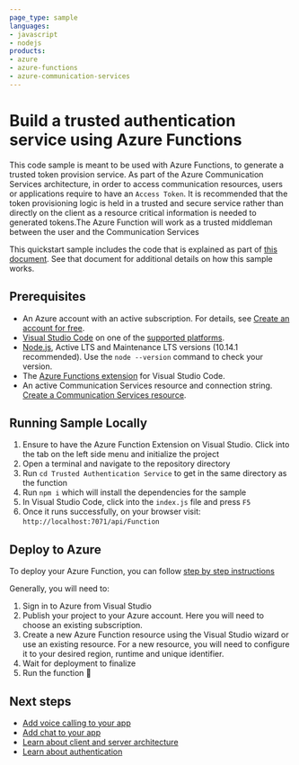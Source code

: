 ```yaml
---
page_type: sample
languages:
- javascript
- nodejs
products:
- azure
- azure-functions
- azure-communication-services
---
```


# Build a trusted authentication service using Azure Functions 

This code sample is meant to be used with Azure Functions, to generate a trusted token provision service. As part of the Azure Communication Services architecture, in order to access communication resources, users or applications require to have an `Access Token`. It is recommended that the token provisioning logic is held in a trusted and secure service rather than directly on the client as a resource critical information is needed to generated tokens.The Azure Function will work as a trusted middleman between the user and the Communication Services

This quickstart sample includes the code that is explained as part of [this document](https://docs.microsoft.com/azure/communication-services/tutorials/trusted-service-tutorial). See that document for additional details on how this sample works.

## Prerequisites

- An Azure account with an active subscription. For details, see [Create an account for free](https://azure.microsoft.com/free/?WT.mc_id=A261C142F).
- [Visual Studio Code](https://code.visualstudio.com/) on one of the [supported platforms](https://code.visualstudio.com/docs/supporting/requirements#_platforms).
- [Node.js](https://nodejs.org/), Active LTS and Maintenance LTS versions (10.14.1 recommended). Use the `node --version` command to check your version. 
- The [Azure Functions extension](https://marketplace.visualstudio.com/items?itemName=ms-azuretools.vscode-azurefunctions) for Visual Studio Code. 
- An active Communication Services resource and connection string. [Create a Communication Services resource](https://docs.microsoft.com/azure/communication-services/quickstarts/create-communication-resource).

## Running Sample Locally

1. Ensure to have the Azure Function Extension on Visual Studio. Click into the tab on the left side menu and initialize the project
2. Open a terminal and navigate to the repository directory
3. Run `cd Trusted Authentication Service` to get in the same directory as the function
4. Run `npm i` which will install the dependencies for the sample
5. In Visual Studio Code, click into the `index.js` file and press `F5`
6. Once it runs successfully, on your browser visit: `http://localhost:7071/api/Function`

## Deploy to Azure

To deploy your Azure Function, you can follow [step by step instructions](https://docs.microsoft.com/azure/azure-functions/create-first-function-vs-code-csharp?pivots=programming-language-javascript#sign-in-to-azure)

Generally, you will need to:

1. Sign in to Azure from Visual Studio
2. Publish your project to your Azure account. Here you will need to choose an existing subscription.
3. Create a new Azure Function resource using the Visual Studio wizard or use an existing resource. For a new resource, you will need to configure it to your desired region, runtime and unique identifier.
4. Wait for deployment to finalize
5. Run the function 🎉

## Next steps

- [Add voice calling to your app](https://docs.microsoft.com/azure/communication-services/quickstarts/voice-video-calling/getting-started-with-calling?pivots=platform-web)
- [Add chat to your app](https://docs.microsoft.com/azure/communication-services/quickstarts/chat/get-started?pivots=programming-language-javascript)
- [Learn about client and server architecture](https://docs.microsoft.com/azure/communication-services/concepts/client-and-server-architecture)
- [Learn about authentication](https://docs.microsoft.com/azure/communication-services/concepts/authentication?tabs=csharp) 
